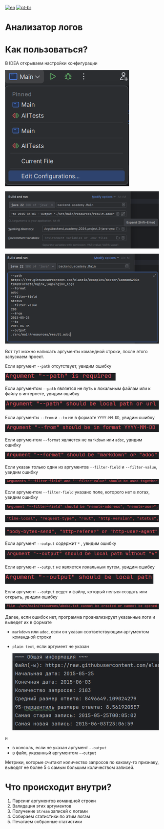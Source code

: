 [![en](https://img.shields.io/badge/lang-en-red.svg)](https://github.com/central-university-dev/backend_academy_2024_project_3-java-qwatro2/blob/master/README.md)
[![pt-br](https://img.shields.io/badge/lang-ru-green.svg)](https://github.com/central-university-dev/backend_academy_2024_project_3-java-qwatro2/blob/master/README.ru.md)

# Анализатор логов

# Как пользоваться?

В IDEA открываем настройки конфигурации

![image.png](images/image.png)

![image.png](images/image%201.png)

![image.png](images/image%202.png)

Вот тут можно написать аргументы командной строки, после этого запускаем проект.

Если аргумент `--path` отсутствует, увидим ошибку

![image.png](images/image%203.png)

Если аргументом `--path` является не путь к локальным файлам или к файлу в интернете, увидим ошибку

![image.png](images/image%204.png)

Если аргументы `--from` и `--to` не в формате `YYYY-MM-DD`, увидим ошибку

![image.png](images/image%205.png)

Если аргументом `--format` является не `markdown` или `adoc`, увидим ошибку



![image.png](images/image%206.png)

Если указан только один из аргументов `--filter-field` и `--filter-value`, увидим ошибку

![image.png](images/image%207.png)

Если аргументом `--filter-field` указано поле, которого нет в логах, увидим ошибку

![image.png](images/image%208.png)

![image.png](images/image%209.png)

![image.png](images/image%2010.png)

Если аргумент `--output` содержит `*` , увидим ошибку

![image.png](images/image%2011.png)

Если аргумент `--output` не является локальным путем, увидим ошибку

![image.png](images/image%2012.png)

Если аргумент `--output` ведет к файлу, который нельзя создать или открыть, увидим ошибку

![image.png](images/image%2013.png)

Далее, если ошибок нет, программа проанализирует указанные логи и выведет их в формате

- `markdown` или `adoc`, если он указан соответствующим аргументом командной строки
- `plain text`, если аргумент не указан

  ![image.png](images/image%2014.png)


и

- в консоль, если не указан аргумент `--output`
- в файл, указанный аргументом `--output`

Метрики, которые считают количество запросов по какому-то признаку, выводят не более 5 с самым большим количеством записей.

# Что происходит внутри?

1. Парсинг аргументов командной строки
2. Валидация этих аргументов
3. Получение `Stream` записей с логами
4. Собираем статистики по этим логам
5. Печатаем собранные статистики
